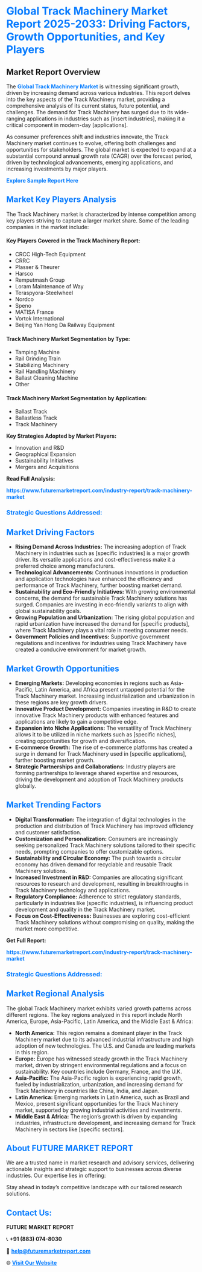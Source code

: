<h1 style="color: #007BFF;">Global Track Machinery Market Report 2025-2033: Driving Factors, Growth Opportunities, and Key Players</h1>

<section id="overview">
<h2>Market Report Overview</h2>
<p>The <a href="https://www.futuremarketreport.com/industry-report/track-machinery-market" style="color: #007BFF; text-decoration: none;"><strong>Global Track Machinery Market</strong></a> is witnessing significant growth, driven by increasing demand across various industries. This report delves into the key aspects of the Track Machinery market, providing a comprehensive analysis of its current status, future potential, and challenges. The demand for Track Machinery has surged due to its wide-ranging applications in industries such as [insert industries], making it a critical component in modern-day [applications].</p>
<p>As consumer preferences shift and industries innovate, the Track Machinery market continues to evolve, offering both challenges and opportunities for stakeholders. The global market is expected to expand at a substantial compound annual growth rate (CAGR) over the forecast period, driven by technological advancements, emerging applications, and increasing investments by major players.</p>
</section>

<section id="overview">
<p><a href="https://www.futuremarketreport.com/request-sample/reportId=125889" style="color: #007BFF; text-decoration: none;"><strong>Explore Sample Report Here</strong></a></p>
</section>

<section id="key-players">
<h2 style="color: #007BFF;">Market Key Players Analysis</h2>
<p>The Track Machinery market is characterized by intense competition among key players striving to capture a larger market share. Some of the leading companies in the market include:</p>
<h4>Key Players Covered in the Track Machinery Report:</h4>
<ul><li>CRCC High-Tech Equipment</li><li>CRRC</li><li>Plasser &amp; Theurer</li><li>Harsco</li><li>Remputmash Group</li><li>Loram Maintenance of Way</li><li>Teraspyora-Steelwheel</li><li>Nordco</li><li>Speno</li><li>MATISA France</li><li>Vortok International</li><li>Beijing Yan Hong Da Railway Equipment</li></ul>
<h4>Track Machinery Market Segmentation by Type:</h4>
<ul><li>Tamping Machine</li><li>Rail Grinding Train</li><li>Stabilizing Machinery</li><li>Rail Handling Machinery</li><li>Ballast Cleaning Machine</li><li>Other</li></ul>

<h4>Track Machinery Market Segmentation by Application:</h4>
<ul><li>Ballast Track</li><li>Ballastless Track</li><li>Track Machinery</li></ul>
<p><strong>Key Strategies Adopted by Market Players:</strong></p>
<ul>
<li>Innovation and R&D</li>
<li>Geographical Expansion</li>
<li>Sustainability Initiatives</li>
<li>Mergers and Acquisitions</li>
</ul>
</section>

<section>
<p><strong>Read Full Analysis: </strong></p><a href="https://www.futuremarketreport.com/industry-report/track-machinery-market" style="color: #007BFF; text-decoration: none;"><strong>https://www.futuremarketreport.com/industry-report/track-machinery-market</strong></a>
<h3 style="color: #007BFF;">Strategic Questions Addressed:</h3>
</section>

<section id="driving-factors">
<h2 style="color: #007BFF;">Market Driving Factors</h2>
<ul>
<li><strong>Rising Demand Across Industries:</strong> The increasing adoption of Track Machinery in industries such as [specific industries] is a major growth driver. Its versatile applications and cost-effectiveness make it a preferred choice among manufacturers.</li>
<li><strong>Technological Advancements:</strong> Continuous innovations in production and application technologies have enhanced the efficiency and performance of Track Machinery, further boosting market demand.</li>
<li><strong>Sustainability and Eco-Friendly Initiatives:</strong> With growing environmental concerns, the demand for sustainable Track Machinery solutions has surged. Companies are investing in eco-friendly variants to align with global sustainability goals.</li>
<li><strong>Growing Population and Urbanization:</strong> The rising global population and rapid urbanization have increased the demand for [specific products], where Track Machinery plays a vital role in meeting consumer needs.</li>
<li><strong>Government Policies and Incentives:</strong> Supportive government regulations and incentives for industries using Track Machinery have created a conducive environment for market growth.</li>
</ul>
</section>

<section id="growth-opportunities">
<h2 style="color: #007BFF;">Market Growth Opportunities</h2>
<ul>
<li><strong>Emerging Markets:</strong> Developing economies in regions such as Asia-Pacific, Latin America, and Africa present untapped potential for the Track Machinery market. Increasing industrialization and urbanization in these regions are key growth drivers.</li>
<li><strong>Innovative Product Development:</strong> Companies investing in R&D to create innovative Track Machinery products with enhanced features and applications are likely to gain a competitive edge.</li>
<li><strong>Expansion into Niche Applications:</strong> The versatility of Track Machinery allows it to be utilized in niche markets such as [specific niches], creating opportunities for growth and diversification.</li>
<li><strong>E-commerce Growth:</strong> The rise of e-commerce platforms has created a surge in demand for Track Machinery used in [specific applications], further boosting market growth.</li>
<li><strong>Strategic Partnerships and Collaborations:</strong> Industry players are forming partnerships to leverage shared expertise and resources, driving the development and adoption of Track Machinery products globally.</li>
</ul>
</section>

<section id="trending-factors">
<h2 style="color: #007BFF;">Market Trending Factors</h2>
<ul>
<li><strong>Digital Transformation:</strong> The integration of digital technologies in the production and distribution of Track Machinery has improved efficiency and customer satisfaction.</li>
<li><strong>Customization and Personalization:</strong> Consumers are increasingly seeking personalized Track Machinery solutions tailored to their specific needs, prompting companies to offer customizable options.</li>
<li><strong>Sustainability and Circular Economy:</strong> The push towards a circular economy has driven demand for recyclable and reusable Track Machinery solutions.</li>
<li><strong>Increased Investment in R&D:</strong> Companies are allocating significant resources to research and development, resulting in breakthroughs in Track Machinery technology and applications.</li>
<li><strong>Regulatory Compliance:</strong> Adherence to strict regulatory standards, particularly in industries like [specific industries], is influencing product development and quality in the Track Machinery market.</li>
<li><strong>Focus on Cost-Effectiveness:</strong> Businesses are exploring cost-efficient Track Machinery solutions without compromising on quality, making the market more competitive.</li>
</ul>
</section>

<section>
<p><strong>Get Full Report: </strong></p><a href="https://www.futuremarketreport.com/industry-report/track-machinery-market" style="color: #007BFF; text-decoration: none;"><strong>https://www.futuremarketreport.com/industry-report/track-machinery-market</strong></a>
<h3 style="color: #007BFF;">Strategic Questions Addressed:</h3>
</section>


<section id="regional-analysis">
<h2 style="color: #007BFF;">Market Regional Analysis</h2>
<p>The global Track Machinery market exhibits varied growth patterns across different regions. The key regions analyzed in this report include North America, Europe, Asia-Pacific, Latin America, and the Middle East & Africa:</p>
<ul>
<li><strong>North America:</strong> This region remains a dominant player in the Track Machinery market due to its advanced industrial infrastructure and high adoption of new technologies. The U.S. and Canada are leading markets in this region.</li>
<li><strong>Europe:</strong> Europe has witnessed steady growth in the Track Machinery market, driven by stringent environmental regulations and a focus on sustainability. Key countries include Germany, France, and the U.K.</li>
<li><strong>Asia-Pacific:</strong> The Asia-Pacific region is experiencing rapid growth, fueled by industrialization, urbanization, and increasing demand for Track Machinery in countries like China, India, and Japan.</li>
<li><strong>Latin America:</strong> Emerging markets in Latin America, such as Brazil and Mexico, present significant opportunities for the Track Machinery market, supported by growing industrial activities and investments.</li>
<li><strong>Middle East & Africa:</strong> The region’s growth is driven by expanding industries, infrastructure development, and increasing demand for Track Machinery in sectors like [specific sectors].</li>
</ul>
</section>

<footer>
<h2 style="color: #007BFF;">About FUTURE MARKET REPORT</h2>
<p>We are a trusted name in market research and advisory services, delivering actionable insights and strategic support to businesses across diverse industries. Our expertise lies in offering:</p>

<p>Stay ahead in today’s competitive landscape with our tailored research solutions.</p>

<h2 style="color: #007BFF;">Contact Us:</h2>
<p><strong>FUTURE MARKET REPORT</strong></p>
<p>📞 <strong>+91 (883) 074-8030</strong></p>
<p>📧 <strong><a href="mailto:help@futuremarketreport.com" style="color: #007BFF;">help@futuremarketreport.com</a></strong></p>
<p>🌐 <strong><a href="https://www.futuremarketreport.com/" style="color: #007BFF;">Visit Our Website</a></strong></p>
</footer>
